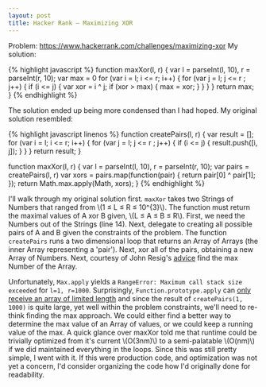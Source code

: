 ```yaml
---
layout: post
title: Hacker Rank — Maximizing XOR
---
```


Problem: https://www.hackerrank.com/challenges/maximizing-xor
My solution:

{% highlight javascript %}
function maxXor(l, r) {
    var l = parseInt(l, 10), r = parseInt(r, 10);
    var max = 0
    for (var i = l; i <= r; i++) {
        for (var j = l; j <= r ; j++) {
            if (i <= j) { 
                var xor = i ^ j;
                if (xor > max) {
                    max  = xor;
                }
            }
        }
    }
    return max;
}
{% endhighlight %}

The solution ended up being more condensed than I had hoped. My original solution resembled:

{% highlight javascript linenos %}
function createPairs(l, r) {
    var result = [];
    for (var i = l; i <= r; i++) {
        for (var j = l; j <= r ; j++) {
            if (i <= j) { 
                result.push([i, j]);
            }
        }
    }
    return result;
}

function maxXor(l, r) {
    var l = parseInt(l, 10), r = parseInt(r, 10);
    var pairs = createPairs(l, r)
    var xors = pairs.map(function(pair) {
      return pair[0] ^ pair[1];
    });
    return Math.max.apply(Math, xors);
}
{% endhighlight %}

I'll walk through my original solution first. `maxXor` takes two Strings of Numbers that ranged from \\(1 ≤ L ≤ R ≤ 10^{3}\\). The function must return the maximal values of A xor B given, \\(L ≤ A ≤ B ≤ R\\). First, we need the Numbers out of the Strings (line 14). Next, delegate to creating all possible pairs of A and B given the constraints of the problem. The function `createPairs` runs a two dimensional loop that returns an Array of Arrays (the inner Array representing a 'pair'). Next, xor all of the pairs, obtaining a new Array of Numbers. Next, courtesy of John Resig's [advice](http://ejohn.org/blog/fast-javascript-maxmin/) find the max Number of the Array. 

Unfortunately, `Max.apply` yields a `RangeError: Maximum call stack size exceeded` for `l=1, r=1000`. Surprisingly, `Function.prototype.apply` can [only receive an array of limited length](http://stackoverflow.com/a/20940386/1950772) and since the result of `createPairs(1, 1000)` is quite large, yet well within the problem constraints, we'll need to re-think finding the max approach. We could either find a better way to determine the max value of an Array of values, or we could keep a running value of the max. A quick glance over maxXor told me that runtime could be trivially optimized from it's current \\(O(3nm)\\) to a semi-palatable \\(O(nm)\\) if we did maintained everything in the loops. Since this was still pretty simple, I went with it. If this were production code, and optimization was not yet a concern, I'd consider organizing the code how I'd originally done for readability.
